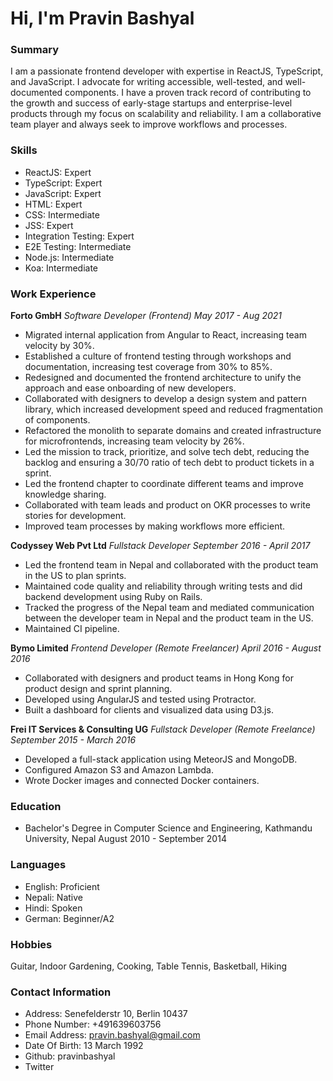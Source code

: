 # Hi, I'm Pravin Bashyal

### Summary
I am a passionate frontend developer with expertise in ReactJS, TypeScript, and JavaScript. I advocate for writing accessible, well-tested, and well-documented components. I have a proven track record of contributing to the growth and success of early-stage startups and enterprise-level products through my focus on scalability and reliability. I am a collaborative team player and always seek to improve workflows and processes.

### Skills
- ReactJS: Expert
- TypeScript: Expert
- JavaScript: Expert
- HTML: Expert
- CSS: Intermediate
- JSS: Expert
- Integration Testing: Expert
- E2E Testing: Intermediate
- Node.js: Intermediate
- Koa: Intermediate

### Work Experience
**Forto GmbH**
*Software Developer (Frontend)*
*May 2017 - Aug 2021*
- Migrated internal application from Angular to React, increasing team velocity by 30%.
- Established a culture of frontend testing through workshops and documentation, increasing test coverage from 30% to 85%.
- Redesigned and documented the frontend architecture to unify the approach and ease onboarding of new developers.
- Collaborated with designers to develop a design system and pattern library, which increased development speed and reduced fragmentation of components.
- Refactored the monolith to separate domains and created infrastructure for microfrontends, increasing team velocity by 26%.
- Led the mission to track, prioritize, and solve tech debt, reducing the backlog and ensuring a 30/70 ratio of tech debt to product tickets in a sprint.
- Led the frontend chapter to coordinate different teams and improve knowledge sharing.
- Collaborated with team leads and product on OKR processes to write stories for development.
- Improved team processes by making workflows more efficient.

**Codyssey Web Pvt Ltd**
*Fullstack Developer*
*September 2016 - April 2017*
- Led the frontend team in Nepal and collaborated with the product team in the US to plan sprints.
- Maintained code quality and reliability through writing tests and did backend development using Ruby on Rails.
- Tracked the progress of the Nepal team and mediated communication between the developer team in Nepal and the product team in the US.
- Maintained CI pipeline.

**Bymo Limited**
*Frontend Developer (Remote Freelancer)*
*April 2016 - August 2016*
- Collaborated with designers and product teams in Hong Kong for product design and sprint planning.
- Developed using AngularJS and tested using Protractor.
- Built a dashboard for clients and visualized data using D3.js.

**Frei IT Services & Consulting UG**
*Fullstack Developer (Remote Freelance)*
*September 2015 - March 2016*
- Developed a full-stack application using MeteorJS and MongoDB.
- Configured Amazon S3 and Amazon Lambda.
- Wrote Docker images and connected Docker containers.

### Education
- Bachelor's Degree in Computer Science and Engineering, Kathmandu University, Nepal
  August 2010 - September 2014

### Languages
- English: Proficient
- Nepali: Native
- Hindi: Spoken
- German: Beginner/A2

### Hobbies
Guitar, Indoor Gardening, Cooking, Table Tennis, Basketball, Hiking

### Contact Information
- Address: Senefelderstr 10, Berlin 10437
- Phone Number: +491639603756
- Email Address: pravin.bashyal@gmail.com
- Date Of Birth: 13 March 1992
- Github: pravinbashyal
- Twitter
